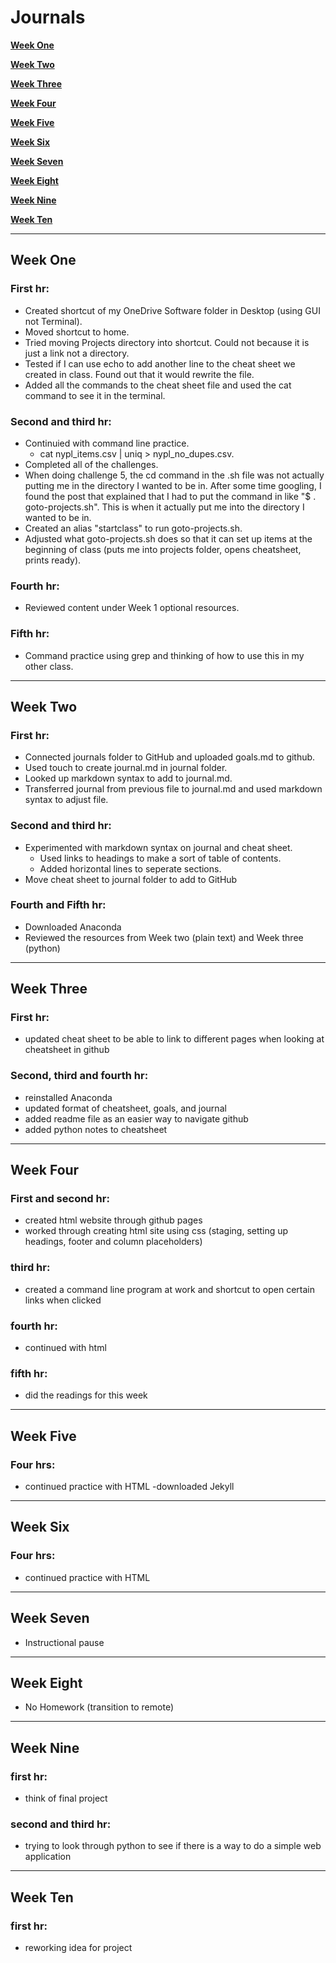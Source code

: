 # Journals

**[Week One](#week-one)**

**[Week Two](#week-two)**

**[Week Three](#week-three)**

**[Week Four](#week-four)**

**[Week Five](#week-five)**

**[Week Six](#week-Six)**

**[Week Seven](#week-Seven)**

**[Week Eight](#week-Eight)**

**[Week Nine](#week-Nine)**

**[Week Ten](#week-Ten)**

***

## Week One

### First hr:
- Created shortcut of my OneDrive Software folder in Desktop (using GUI not Terminal).
- Moved shortcut to home.
- Tried moving Projects directory into shortcut. Could not because it is just a link not a directory.
- Tested if I can use echo to add another line to the cheat sheet we created in class. Found out that it would rewrite the file.
- Added all the commands to the cheat sheet file and used the cat command to see it in the terminal.
	
### Second and third hr:
- Continuied with command line practice.
    - cat nypl_items.csv | uniq > nypl_no_dupes.csv.
- Completed all of the challenges.
- When doing challenge 5, the cd command in the .sh file was not actually putting me in the directory I wanted to be in. After some time googling, I found the post that explained that I had to put the command in like "$ . goto-projects.sh". This is when it actually put me into the directory I wanted to be in.
- Created an alias "startclass" to run goto-projects.sh.
- Adjusted what goto-projects.sh does so that it can set up items at the beginning of class (puts me into projects folder, opens cheatsheet, prints ready).
	
### Fourth hr:
- Reviewed content under Week 1 optional resources.

### Fifth hr:
- Command practice using grep and thinking of how to use this in my other class.

***

## Week Two

### First hr:
- Connected journals folder to GitHub and uploaded goals.md to github.
- Used touch to create journal.md in journal folder.
- Looked up markdown syntax to add to journal.md.
- Transferred journal from previous file to journal.md and used markdown syntax to adjust file.

### Second and third hr:
- Experimented with markdown syntax on journal and cheat sheet. 
    - Used links to headings to make a sort of table of contents.
    - Added horizontal lines to seperate sections.
- Move cheat sheet to journal folder to add to GitHub

### Fourth and Fifth hr:
- Downloaded Anaconda
- Reviewed the resources from Week two (plain text) and Week three (python)

***

## Week Three

### First hr:
- updated cheat sheet to be able to link to different pages when looking at cheatsheet in github

### Second, third and fourth hr:
- reinstalled Anaconda
- updated format of cheatsheet, goals, and journal
- added readme file as an easier way to navigate github
- added python notes to cheatsheet

***

## Week Four

### First and second hr:
- created html website through github pages
- worked through creating html site using css (staging, setting up headings, footer and column placeholders)

### third hr:
- created a command line program at work and shortcut to open certain links when clicked

### fourth hr:
- continued with html

### fifth hr:
- did the readings for this week

***

## Week Five

### Four hrs:
- continued practice with HTML
-downloaded Jekyll

***

## Week Six

### Four hrs:
- continued practice with HTML

***

## Week Seven

- Instructional pause

***

## Week Eight

- No Homework (transition to remote)

***

## Week Nine

### first hr:
- think of final project

### second and third hr:
- trying to look through python to see if there is a way to do a simple web application 

***

## Week Ten

### first hr:
- reworking idea for project

